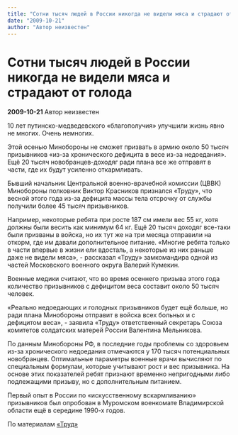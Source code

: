 ```yaml
---
title: "Сотни тысяч людей в России никогда не видели мяса и страдают от голода"
date: "2009-10-21"
author: "Автор неизвестен"
---
```


# Сотни тысяч людей в России никогда не видели мяса и страдают от голода

**2009-10-21** Автор неизвестен

10 лет путинско-медведевского «благополучия» улучшили жизнь явно не многих. Очень немногих.

Этой осенью Минобороны не сможет призвать в армию около 50 тысяч призывников «из-за хронического дефицита в весе из-за недоедания». Ещё 20 тысяч новобранцев-доходяг ради плана все же отправят в части, где их будут усиленно откармливать.

Бывший начальник Центральной военно-врачебной комиссии (ЦВВК) Минобороны полковник Виктор Красников признался «Труду», что весной этого года из-за дефицита массы тела отсрочку от службы получили более 45 тысяч призывников.

Например, некоторые ребята при росте 187 см имели вес 55 кг, хотя должны были весить как минимум 64 кг. Ещё 20 тысяч доходяг все-таки были призваны в войска, но их тут же на три месяца отправили на откорм, где им давали дополнительное питание. «Многие ребята только в части впервые в жизни ели вдосталь, а некоторые из них раньше даже не видели мяса», - рассказал «Труду» замкомандира одной из частей Московского военного округа Валерий Кумекин.

Военные медики считают, что во время осеннего призыва этого года количество призывников с дефицитом веса составит около 50 тысяч человек.

«Реально недоедающих и голодных призывников будет ещё больше, но ради плана Минобороны отправит в войска всех больных и с дефицитом веса», - заявила «Труду» ответственный секретарь Союза комитетов солдатских матерей России Валентина Мельникова.

По данным Минобороны РФ, в последние годы проблемы со здоровьем из-за хронического недоедания отмечаются у 170 тысяч потенциальных новобранцев. Оптимальные параметры военные врачи вычисляют по специальным формулам, которые учитывают рост и вес призывника. На основе этих показателей ребят признают временно непригодными либо подлежащими призыву, но с дополнительным питанием.

Первый опыт в России по «искусственному вскармливанию» призывников был опробован в Муромском военкомате Владимирской области ещё в середине 1990-х годов.

По материалам [«Труд»](http://trud.ru/article/07-10-2009/229972_idet_soldat_kachaetsja.html)